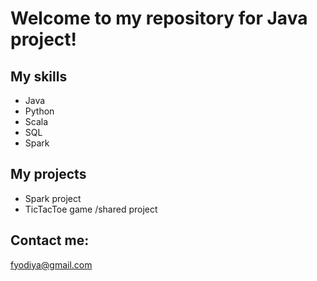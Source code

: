 # Welcome to my repository for Java project!

## My skills
- Java
- Python
- Scala
- SQL
- Spark

## My projects
- Spark project
- TicTacToe game /shared project

## Contact me: 
fyodiya@gmail.com
